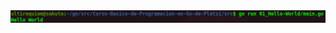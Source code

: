 <div align="center">
<a href="https://youtu.be/Afq6LN892cY"><img src="./../../img/01-min.png"/></a>
</div>